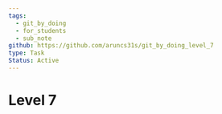 ```yaml
---
tags:
  - git_by_doing
  - for_students
  - sub_note
github: https://github.com/aruncs31s/git_by_doing_level_7
type: Task
Status: Active
---
```

# Level 7

